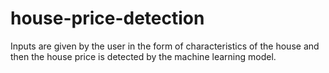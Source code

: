 # house-price-detection
Inputs are given by the user in the form of characteristics of the house and then the house price is detected by the machine learning model. 
